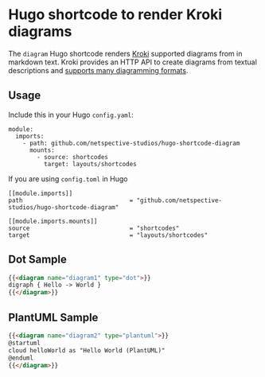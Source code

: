 # Hugo shortcode to render Kroki diagrams

The `diagram` Hugo shortcode renders [Kroki](https://kroki.io/) supported diagrams from in markdown text. Kroki provides an HTTP API to create diagrams from textual descriptions and  [supports many diagramming formats](https://kroki.io/#support).

## Usage

Include this in your Hugo `config.yaml`:

```
module:
  imports:
    - path: github.com/netspective-studios/hugo-shortcode-diagram
      mounts:
        - source: shortcodes
          target: layouts/shortcodes

```
If you are using `config.toml` in Hugo

```
[[module.imports]]
path                              = "github.com/netspective-studios/hugo-shortcode-diagram"

[[module.imports.mounts]]
source                            = "shortcodes"
target                            = "layouts/shortcodes"

```
## Dot Sample

```html
{{<diagram name="diagram1" type="dot">}}
digraph { Hello -> World }
{{</diagram>}}
```

## PlantUML Sample

```html
{{<diagram name="diagram2" type="plantuml">}}
@startuml
cloud helloWorld as "Hello World (PlantUML)"
@enduml
{{</diagram>}}
```




